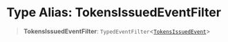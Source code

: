 # Type Alias: TokensIssuedEventFilter

> **TokensIssuedEventFilter**: `TypedEventFilter`\<[`TokensIssuedEvent`](TokensIssuedEvent.md)\>
